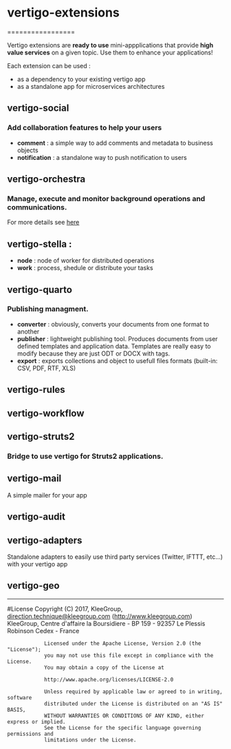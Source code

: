 # vertigo-extensions
=================

Vertigo extensions are **ready to use** mini-appplications that provide **high value services** on a given topic.
Use them to enhance your applications!

Each extension can be used :
 - as a dependency to your existing vertigo app
 - as a standalone app for microservices architectures


## vertigo-social
### Add collaboration features to help your users

* __comment__ : a simple way to add comments and metadata to business objects
* __notification__ : a standalone way to push notification to users

## vertigo-orchestra
### Manage, execute and monitor background operations and communications.
For more details see [here](/vertigo-orchestra/)

## vertigo-stella : 
* __node__ : node of worker for distributed operations
* __work__ : process, shedule or distribute your tasks

## vertigo-quarto
### Publishing managment.

* __converter__ : obviously, converts your documents from one format to another
* __publisher__ : lightweight publishing tool. Produces documents from user defined templates and application data. Templates are really easy to modify because they are just ODT or DOCX with tags.
* __export__ : exports collections and object to usefull files formats (built-in: CSV, PDF, RTF, XLS)

## vertigo-rules

## vertigo-workflow

## vertigo-struts2
### Bridge to use vertigo for Struts2 applications.

## vertigo-mail
A simple mailer for your app

## vertigo-audit

## vertigo-adapters
Standalone adapters to easily use third party services (Twitter, IFTTT, etc...) with your vertigo app

## vertigo-geo

-----
#License
                Copyright (C) 2017, KleeGroup, direction.technique@kleegroup.com (http://www.kleegroup.com)
                KleeGroup, Centre d'affaire la Boursidiere - BP 159 - 92357 Le Plessis Robinson Cedex - France
                
                Licensed under the Apache License, Version 2.0 (the "License");
                you may not use this file except in compliance with the License.
                You may obtain a copy of the License at
                
                http://www.apache.org/licenses/LICENSE-2.0
                
                Unless required by applicable law or agreed to in writing, software
                distributed under the License is distributed on an "AS IS" BASIS,
                WITHOUT WARRANTIES OR CONDITIONS OF ANY KIND, either express or implied.
                See the License for the specific language governing permissions and
                limitations under the License.
